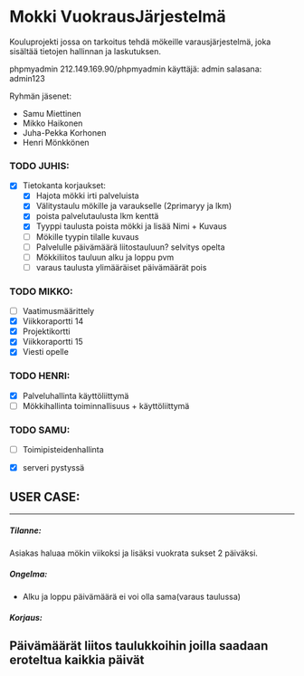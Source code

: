 # Mokki VuokrausJärjestelmä

Kouluprojekti jossa on tarkoitus tehdä mökeille varausjärjestelmä, joka sisältää tietojen hallinnan ja laskutuksen.

phpmyadmin 212.149.169.90/phpmyadmin
käyttäjä: admin
salasana: admin123

Ryhmän jäsenet:
 - Samu Miettinen
 - Mikko Haikonen
 - Juha-Pekka Korhonen
 - Henri Mönkkönen


### TODO JUHIS:
 - [x] Tietokanta korjaukset:
   - [x] Hajota mökki irti palveluista
   - [x] Välitystaulu mökille ja varaukselle (2primaryy ja lkm)
   - [x] poista palvelutaulusta lkm kenttä
   - [x] Tyyppi taulusta poista mökki ja lisää Nimi + Kuvaus
   - [ ] Mökille tyypin tilalle kuvaus
   - [ ] Palvelulle päivämäärä liitostauluun? selvitys opelta
   - [ ] Mökkiliitos tauluun alku ja loppu pvm
   - [ ] varaus taulusta ylimääräiset päivämäärät pois

### TODO MIKKO:
  - [ ] Vaatimusmäärittely
  - [x] Viikkoraportti 14
  - [x] Projektikortti
  - [x] Viikkoraportti 15
  - [x] Viesti opelle
  
### TODO HENRI:
  - [x] Palveluhallinta käyttöliittymä
  - [ ] Mökkihallinta toiminnallisuus + käyttöliittymä

### TODO SAMU:
  - [ ] Toimipisteidenhallinta
  - [x] serveri pystyssä


## USER CASE:
-----------
##### Tilanne:

Asiakas haluaa mökin viikoksi ja lisäksi vuokrata sukset 2 päiväksi.

##### Ongelma:

- Alku ja loppu päivämäärä ei voi olla sama(varaus taulussa)

##### Korjaus:
Päivämäärät liitos taulukkoihin joilla saadaan eroteltua kaikkia päivät
--------
